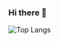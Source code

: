 ### Hi there 👋

<!--
**VasliSaidmuradov/VasliSaidmuradov** is a ✨ _special_ ✨ repository because its `README.md` (this file) appears on your GitHub profile.

Here are some ideas to get you started:

- 🔭 I’m currently working on ...
- 🌱 I’m currently learning ...
- 👯 I’m looking to collaborate on ...
- 🤔 I’m looking for help with ...
- 💬 Ask me about ...
- 📫 How to reach me: ...
- 😄 Pronouns: ...
- ⚡ Fun fact: ...
-->

<!-- ![Top Langs](https://github-readme-stats.vercel.app/api/top-langs/?username=VasliSaidmuradov&layout=compact&hide=php) -->

![Top Langs](https://github-readme-stats.vercel.app/api/top-langs/?username=VasliSaidmuradov&layout=compact&title_color=ffffff&text_color=e7e7e7&icon_color=007bff&bg_color=171c28&hide=php)
